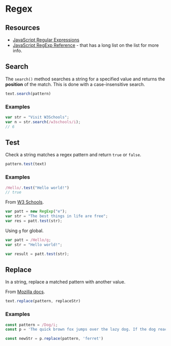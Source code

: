 # Regex

## Resources

- [JavaScript Regular Expressions](https://www.w3schools.com/js/js_regexp.asp)
- [JavaScript RegExp Reference](https://www.w3schools.com/jsref/jsref_obj_regexp.asp) - that has a long list on the list for more info.


## Search

The `search()` method searches a string for a specified value and returns the **position** of the match. This is done with a case-insensitive search.

```javascript
text.search(pattern)
```

### Examples

```javascript
var str = "Visit W3Schools";
var n = str.search(/w3schools/i);
// 6
```


## Test

Check a string matches a regex pattern and return `true` or `false`.

```javascript
pattern.test(text)
```

### Examples

```javascript
/Hello/.test("Hello world!")
// true
```

From [W3 Schools](https://www.w3schools.com/jsref/jsref_regexp_test.asp).

```javascript
var patt = new RegExp("e");
var str = "The best things in life are free";
var res = patt.test(str);
```

Using `g` for global.

```javascript
var patt = /Hello/g;
var str = "Hello world!";

var result = patt.test(str);
```


## Replace

In a string, replace a matched pattern with another value.

From [Mozilla docs](https://developer.mozilla.org/en-US/docs/Web/JavaScript/Reference/Global_Objects/String/replace).

```javascript
text.replace(pattern, replaceStr)
```

### Examples

```javascript
const pattern = /Dog/i;
const p = 'The quick brown fox jumps over the lazy dog. If the dog reacted, was it really lazy?';

const newStr = p.replace(pattern, 'ferret')
```
